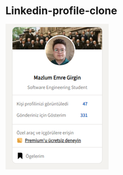 # Linkedin-profile-clone
![Linkedin-profile-clone](/images/linkekdin%20profile%20section%20clone.png)